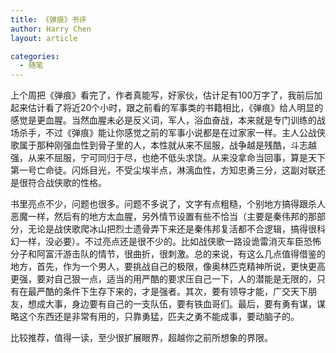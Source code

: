```yaml
---
title: 《弹痕》书评
author: Harry Chen
layout: article

categories:
  - 随笔
---
```


  上个周把《弹痕》看完了，作者真能写，好家伙，估计足有100万字了，我前后加起来估计看了将近20个小时，跟之前看的军事类的书籍相比，《弹痕》给人明显的感觉是更血腥。当然血腥未必是反义词，军人，浴血奋战，本来就是专门训练的战场杀手，不过《弹痕》能让你感觉之前的军事小说都是在过家家一样。主人公战侠歌属于那种刚强血性到骨子里的人，本性就从来不屈服，战争越是残酷，斗志越强，从来不屈服，宁可同归于尽，也绝不低头求饶。从来没拿命当回事，算是天下第一号亡命徒。闪烁目光，不受尘埃半点，淋漓血性，方知忠勇三分，这副对联还是很符合战侠歌的性格。

  书里亮点不少，问题也很多。问题不多说了，文字有点粗糙，个别地方搞得跟杀人恶魔一样，然后有的地方太血腥，另外情节设置有些不恰当（主要是秦伟邦的那部分，无论是战侠歌爬冰山把烈士遗骨弄下来还是秦伟邦复活都不合逻辑，搞得很科幻一样，没必要）。不过亮点还是很不少的。比如战侠歌一路设诡雷消灭车臣恐怖分子和阿富汗游击队的情节，很曲折，很刺激。总的来说，有这么几点值得借鉴的地方，首先，作为一个男人，要挑战自己的极限，像奥林匹克精神所说，更快更高更强，要对自己狠一点，适当的用严酷的要求压自己一下，人的潜能是无限的，只有在最严酷的条件下生存下来的，才是强者。其次，要有领导才能，广交天下朋友，想成大事，身边要有自己的一支队伍，要有铁血哥们。最后，要有勇有谋，谋略这个东西还是非常有用的，只靠勇猛，匹夫之勇不能成事，要动脑子的。

  比较推荐，值得一读，至少很扩展眼界，超越你之前所想象的界限。
